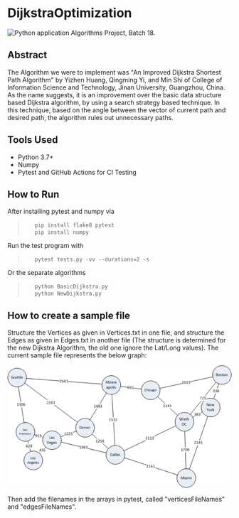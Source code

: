 # DijkstraOptimization
![Python application](https://github.com/MaazAsad/DijkstraOptimization/workflows/Python%20application/badge.svg)
Algorithms Project, Batch 18.

## Abstract
The Algorithm we were to implement was "An Improved Dijkstra Shortest Path Algorithm" by Yizhen Huang, Qingming Yi, and Min Shi of College of Information Science and Technology, Jinan University, Guangzhou, China. As the name suggests, it is an improvement over the basic data structure based Dijkstra algorithm, by using a search strategy based technique. In this technique, based on the angle between the vector of current path and desired path, the algorithm rules out unnecessary paths.

## Tools Used
- Python 3.7+
- Numpy
- Pytest and GitHub Actions for CI Testing

## How to Run
After installing pytest and numpy via
>        pip install flake8 pytest
>        pip install numpy

Run the test program with
>        pytest tests.py -vv --durations=2 -s 

Or the separate algorithms
>        python BasicDijkstra.py
>        python NewDijkstra.py


## How to create a sample file
Structure the Vertices as given in Vertices.txt in one file, and structure the Edges as given in Edges.txt in another file (The structure is determined for the new Dijkstra Algorithm, the old one ignore the Lat/Long values). The current sample file represents the below graph:

![Sample graph](usa.png?raw=true)

Then add the filenames in the arrays in pytest, called "verticesFileNames" and "edgesFileNames".
